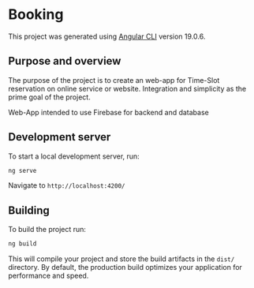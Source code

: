 # Booking

This project was generated using [Angular CLI](https://github.com/angular/angular-cli) version 19.0.6.

## Purpose and overview

The purpose of the project is to create an web-app for Time-Slot reservation on online service or website.
Integration and simplicity as the prime goal of the project.

Web-App intended to use Firebase for backend and database

## Development server

To start a local development server, run:

```bash
ng serve
```

Navigate to `http://localhost:4200/`

## Building

To build the project run:

```bash
ng build
```

This will compile your project and store the build artifacts in the `dist/` directory. By default, the production build optimizes your application for performance and speed.

